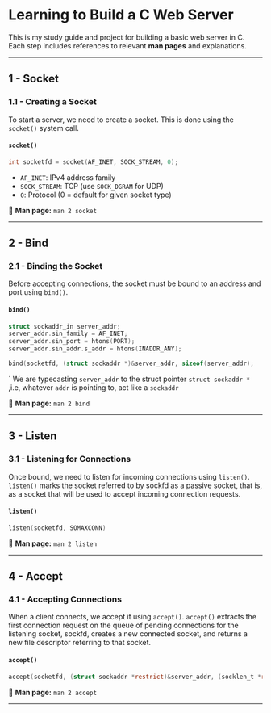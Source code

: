 # Learning to Build a C Web Server

This is my study guide and project for building a basic web server in C.  
Each step includes references to relevant **man pages** and explanations.

---

## 1 - Socket

### 1.1 - Creating a Socket

To start a server, we need to create a socket. This is done using the `socket()` system call.

#### `socket()`

```c
int socketfd = socket(AF_INET, SOCK_STREAM, 0);
```

- `AF_INET`: IPv4 address family
- `SOCK_STREAM`: TCP (use `SOCK_DGRAM` for UDP)
- `0`: Protocol (0 = default for given socket type)

📖 **Man page:** `man 2 socket`

---

## 2 - Bind

### 2.1 - Binding the Socket

Before accepting connections, the socket must be bound to an address and port using `bind()`.

#### `bind()`

```c
struct sockaddr_in server_addr;
server_addr.sin_family = AF_INET;
server_addr.sin_port = htons(PORT);
server_addr.sin_addr.s_addr = htons(INADDR_ANY);

bind(socketfd, (struct sockaddr *)&server_addr, sizeof(server_addr);
```

´
We are typecasting `server_addr` to the struct pointer `struct sockaddr *` ,i.e, whatever `addr` is pointing to, act like a `sockaddr`

📖 **Man page:** `man 2 bind`

---

## 3 - Listen

### 3.1 - Listening for Connections

Once bound, we need to listen for incoming connections using `listen()`.
`listen()` marks the socket referred to by sockfd as a passive socket, that is, as a socket that will be used to accept incoming connection requests.

#### `listen()`

```c
listen(socketfd, SOMAXCONN)
```

📖 **Man page:** `man 2 listen`

---

## 4 - Accept

### 4.1 - Accepting Connections

When a client connects, we accept it using `accept()`.
`accept()` extracts the first connection request on the queue of pending connections for the listening socket, sockfd, creates a new connected socket, and returns a new file descriptor referring to that socket.

#### `accept()`

```c
accept(socketfd, (struct sockaddr *restrict)&server_addr, (socklen_t *restrict)&server_addrlen)
```

📖 **Man page:** `man 2 accept`

---
